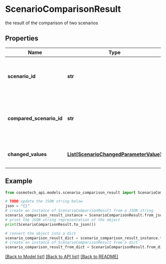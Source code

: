 # ScenarioComparisonResult

the result of the comparison of two scenarios

## Properties

Name | Type | Description | Notes
------------ | ------------- | ------------- | -------------
**scenario_id** | **str** | the Scenario Id which is the reference for the comparison | [optional] [readonly] 
**compared_scenario_id** | **str** | the Scenario Id the reference Scenario is compared to | [optional] [readonly] 
**changed_values** | [**List[ScenarioChangedParameterValue]**](ScenarioChangedParameterValue.md) | the list of changed values for parameters | [optional] [readonly] 

## Example

```python
from cosmotech_api.models.scenario_comparison_result import ScenarioComparisonResult

# TODO update the JSON string below
json = "{}"
# create an instance of ScenarioComparisonResult from a JSON string
scenario_comparison_result_instance = ScenarioComparisonResult.from_json(json)
# print the JSON string representation of the object
print(ScenarioComparisonResult.to_json())

# convert the object into a dict
scenario_comparison_result_dict = scenario_comparison_result_instance.to_dict()
# create an instance of ScenarioComparisonResult from a dict
scenario_comparison_result_from_dict = ScenarioComparisonResult.from_dict(scenario_comparison_result_dict)
```
[[Back to Model list]](../README.md#documentation-for-models) [[Back to API list]](../README.md#documentation-for-api-endpoints) [[Back to README]](../README.md)



